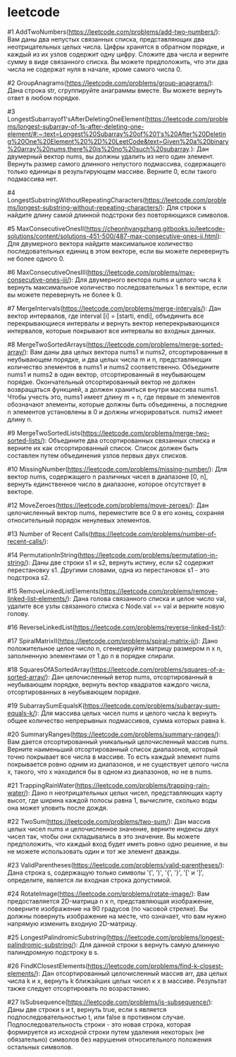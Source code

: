 # leetcode


#1 AddTwoNumbers(https://leetcode.com/problems/add-two-numbers/): 
Вам даны два непустых связанных списка, представляющих два неотрицательных целых числа. 
Цифры хранятся в обратном порядке, и каждый из их узлов содержит одну цифру. Сложите два числа и верните сумму в виде связанного списка. 
Вы можете предположить, что эти два числа не содержат нуля в начале, кроме самого числа 0.


#2 GroupAnagrams(https://leetcode.com/problems/group-anagrams/): 
Дана строка str, сгруппируйте анаграммы вместе. Вы можете вернуть ответ в любом порядке.


#3 LongestSubarrayof1'sAfterDeletingOneElement(https://leetcode.com/problems/longest-subarray-of-1s-after-deleting-one-element/#:~:text=Longest%20Subarray%20of%201's%20After%20Deleting%20One%20Element%20%2D%20LeetCode&text=Given%20a%20binary%20array%20nums,there%20is%20no%20such%20subarray.):
Дан двумерный вектор nums, вы должны удалить из него один элемент.
Вернуть размер самого длинного непустого подмассива, содержащего только единицы в результирующем массиве. Верните 0, если такого подмассива нет.


#4 LongestSubstringWithoutRepeatingCharacters(https://leetcode.com/problems/longest-substring-without-repeating-characters/):
Для строки s найдите длину самой длинной подстроки без повторяющихся символов.


#5 MaxConsecutiveOnesII(https://cheonhyangzhang.gitbooks.io/leetcode-solutions/content/solutions-451-500/487-max-consecutive-ones-ii.html):
Для двумерного вектора найдите максимальное количество последовательных единиц в этом векторе, если вы можете перевернуть не более одного 0.


#6 MaxConsecutiveOnesIII(https://leetcode.com/problems/max-consecutive-ones-iii/):
Для двумерного вектора nums и целого числа k вернуть максимальное количество последовательных 1 в векторе, если вы можете перевернуть не более k 0.


#7 MergeIntervals(https://leetcode.com/problems/merge-intervals/):
Дан вектор интервалов, где interval [i] = [starti, endi], 
объединить все перекрывающиеся интервалы и вернуть вектор неперекрывающихся интервалов, которые покрывают все интервалы во входных данных.


#8 MergeTwoSortedArrays(https://leetcode.com/problems/merge-sorted-array/):
Вам даны два целых вектора nums1 и nums2, отсортированные в неубывающем порядке, и два целых числа m и n, 
представляющих количество элементов в nums1 и nums2 соответственно.
Объедините nums1 и nums2 в один вектор, отсортированный в неубывающем порядке.
Окончательный отсортированный вектор не должен возвращаться функцией, а должен храниться внутри массива nums1. 
Чтобы учесть это, nums1 имеет длину m + n, 
где первые m элементов обозначают элементы, которые должны быть объединены, а последние n элементов установлены в 0 и должны игнорироваться. nums2 имеет длину n.


#9 MergeTwoSortedLists(https://leetcode.com/problems/merge-two-sorted-lists/):
Объедините два отсортированных связанных списка и верните их как отсортированный список. 
Список должен быть составлен путем объединения узлов первых двух списков.


#10 MissingNumber(https://leetcode.com/problems/missing-number/):
Для вектор nums, содержащего n различных чисел в диапазоне [0, n], вернуть единственное число в диапазоне, которое отсутствует в векторе.

#12 MoveZeroes(https://leetcode.com/problems/move-zeroes/):
Дан целочисленный вектор nums, переместите все 0 в его конец, сохраняя относительный порядок ненулевых элементов.

#13 Number of Recent Calls(https://leetcode.com/problems/number-of-recent-calls/):


#14 PermutationInString(https://leetcode.com/problems/permutation-in-string/):
Даны две строки s1 и s2, вернуть истину, если s2 содержит перестановку s1. Другими словами, одна из перестановок s1 - это подстрока s2.


#15 RemoveLinkedListElements(https://leetcode.com/problems/remove-linked-list-elements/):
Дана голова связанного списка и целое число val, удалите все узлы связанного списка с Node.val == val и верните новую голову.

#16 ReverseLinkedList(https://leetcode.com/problems/reverse-linked-list/):


#17 SpiralMatrixII(https://leetcode.com/problems/spiral-matrix-ii/):
Дано положительное целое число n, сгенерируйте матрицу размером n x n, заполненную элементами от 1 до n в порядке спирали.


#18 SquaresOfASortedArray(https://leetcode.com/problems/squares-of-a-sorted-array/):
Дан целочисленный ветор nums, отсортированный в неубывающем порядке, вернуть вектор квадратов каждого числа, отсортированных в неубывающем порядке.


#19 SubarraySumEqualsK(https://leetcode.com/problems/subarray-sum-equals-k/):
Для массива целых чисел nums и целого числа k вернуть общее количество непрерывных подмассивов, сумма которых равна k.


#20 SummaryRanges(https://leetcode.com/problems/summary-ranges/):
Вам дается отсортированный уникальный целочисленный массив nums. 
Верните наименьший отсортированный список диапазонов, который точно покрывает все числа в массиве. 
То есть каждый элемент nums покрывается ровно одним из диапазонов, и не существует целого числа x, такого, что x находился бы в одном из диапазонов, но не в nums.


#21 TrappingRainWater(https://leetcode.com/problems/trapping-rain-water/):
Дано n неотрицательных целых чисел, представляющих карту высот, где ширина каждой полосы равна 1, вычислите, сколько воды она может уловить после дождя.


#22 TwoSum(https://leetcode.com/problems/two-sum/):
Дан массив целых чисел nums и целочисленное значение, верните индексы двух чисел так, чтобы они складывались в это значение.
Вы можете предположить, что каждый вход будет иметь ровно одно решение, и вы не можете использовать один и тот же элемент дважды.


#23 ValidParentheses(https://leetcode.com/problems/valid-parentheses/):
Дана строка s, содержащую только символы '(', ')', '{', '}', '[' и ']', определите, является ли входная строка допустимой.


#24 RotateImage(https://leetcode.com/problems/rotate-image/):
Вам предоставляется 2D-матрица n x n, представляющая изображение, поверните изображение на 90 градусов (по часовой стрелке). 
Вы должны повернуть изображение на месте, что означает, что вам нужно напрямую изменить входную 2D-матрицу.


#25 LongestPalindromicSubstring(https://leetcode.com/problems/longest-palindromic-substring/):
Для данной строки s вернуть самую длинную палиндромную подстроку в s.


#26 FindKClosestElements(https://leetcode.com/problems/find-k-closest-elements/):
Дан отсортированный целочисленный массив arr, два целых числа k и x, вернуть k ближайших целых чисел к x в массиве.
Результат также следует отсортировать по возрастанию.


#27 IsSubsequence(https://leetcode.com/problems/is-subsequence/):
Даны две строки s и t, вернуть true, если s является подпоследовательностью t, или false в противном случае. 
Подпоследовательность строки - это новая строка, которая формируется из исходной строки путем удаления 
некоторых (не обязательно) символов без нарушения относительного положения остальных символов.
